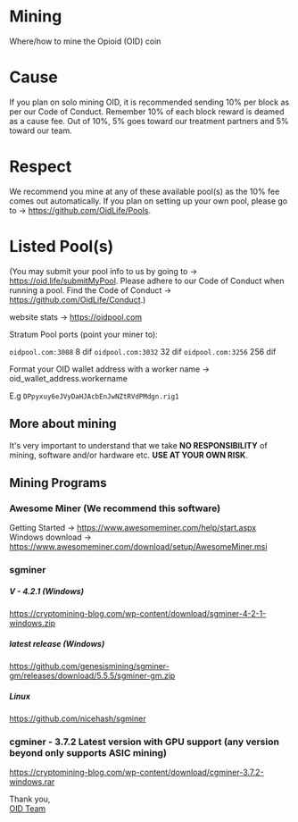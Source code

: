 # Mining
Where/how to mine the Opioid (OID) coin

# Cause
If you plan on solo mining OID, it is recommended sending 10% per block as per our Code of Conduct. Remember 10% of each block reward is deamed as a cause fee. Out of 10%, 5% goes toward our treatment partners and 5% toward our team. 

# Respect
We recommend you mine at any of these available pool(s) as the 10% fee comes out automatically. If you plan on setting up your own pool, please go to -> https://github.com/OidLife/Pools.

# Listed Pool(s)
(You may submit your pool info to us by going to -> https://oid.life/submitMyPool. Please adhere to our Code of Conduct when running a pool. Find the Code of Conduct -> https://github.com/OidLife/Conduct.)

website stats -> https://oidpool.com

Stratum Pool ports (point your miner to):

```oidpool.com:3008``` 8 dif
```oidpool.com:3032``` 32 dif
```oidpool.com:3256``` 256 dif

Format your OID wallet address with a worker name -> oid_wallet_address.workername

E.g ```DPpyxuy6eJVyDaHJAcbEnJwNZtRVdPMdgn.rig1```

## More about mining 
It's very important to understand that we take **NO RESPONSIBILITY** of mining, software and/or hardware etc. **USE AT YOUR OWN RISK**.  

## Mining Programs

### Awesome Miner (We recommend this software)  
Getting Started -> https://www.awesomeminer.com/help/start.aspx  
Windows download -> https://www.awesomeminer.com/download/setup/AwesomeMiner.msi

### sgminer
##### V - 4.2.1 (Windows)   
https://cryptomining-blog.com/wp-content/download/sgminer-4-2-1-windows.zip

##### latest release (Windows)   
https://github.com/genesismining/sgminer-gm/releases/download/5.5.5/sgminer-gm.zip

##### Linux   
https://github.com/nicehash/sgminer

### cgminer - 3.7.2 Latest version with GPU support (any version beyond only supports ASIC mining)   
https://cryptomining-blog.com/wp-content/download/cgminer-3.7.2-windows.rar



Thank you,  
[OID Team](https://oid.life/)


